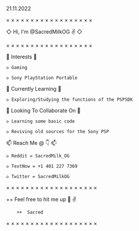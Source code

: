 21.11.2022 

× × × × × × × × × × × × × × × × × × 

 ◇ Hi, I'm @SacredMilkOG ✌ ◇ 

× × × × × × × × × × × × × × × × × × 



  👀 Interests 👀 

    ◇ Gaming 

    ◇ Sony PlayStation Portable 



  🌱 Currently Learning 🌱 

    ◇ Exploring/Studying the functions of the PSPSDK



  💞️ Looking To Collaborate On 💞️ 

    ◇ Learning some basic code 

    ◇ Reviving old sources for the Sony PSP 
  


  📫  Reach Me @ 👇  📫 

    ◇ Reddit = SacredMilk_OG 

    ◇ TextNow = +1 401 227 7369 

    ◇ Twitter = SacredMilkOG 



× × × × × × × × × × × × × × × × × × × 


   ++  Feel free to hit me up 🌌 ✌ 

        ++  Sacred 

× × × × × × × × × × × × × × × × × × × 

<!---
SacredMilkOG/SacredMilkOG is a ✨ special ✨ repository because its `README.md` (this file) appears on your GitHub profile.
You can click the Preview link to take a look at your changes.
--->
